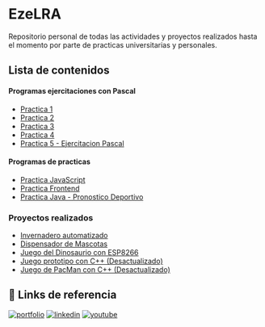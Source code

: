 # EzeLRA
 Repositorio personal de todas las actividades y proyectos realizados hasta el momento por parte de practicas universitarias y personales.

## Lista de contenidos
#### Programas ejercitaciones con Pascal
+ [Practica 1](https://github.com/EzeLRA/Practica-con-Pascal_1)
+ [Practica 2](https://github.com/EzeLRA/Practica-con-Pascal_2)
+ [Practica 3](https://github.com/EzeLRA/Practica_con_Pascal_3)
+ [Practica 4](https://github.com/EzeLRA/Practica_con_Pascal4)
+ [Practica 5 - Ejercitacion Pascal](https://github.com/EzeLRA/ejercitacion_Pascal)

#### Programas de practicas
+ [Practica JavaScript](https://github.com/EzeLRA/actividad_JavaScript)
+ [Practica Frontend](https://github.com/EzeLRA/practica_Frontend)
+ [Practica Java - Pronostico Deportivo](https://github.com/EzeLRA/pronostico_Deportivo)

### Proyectos realizados
+ [Invernadero automatizado](https://github.com/EzeLRA/automated_GreenHouse)
+ [Dispensador de Mascotas](https://github.com/EzeLRA/Food_dispenser)
+ [Juego del Dinosaurio con ESP8266](https://github.com/EzeLRA/dinosaurGame_ESP8266)
+ [Juego prototipo con C++ (Desactualizado)](https://github.com/EzeLRA/PrototypesGamesDev-Desactualizado-)
+ [Juego de PacMan con C++ (Desactualizado)](https://github.com/EzeLRA/PacManPrototype-Desactualizado-)

## 🔗 Links de referencia
[![portfolio](https://img.shields.io/badge/Portafolio-gray)](https://ezelra.github.io/portafolio_ELRA/)
[![linkedin](https://img.shields.io/badge/Linkden-blue)](https://www.linkedin.com/in/ezequiel-ramos-8705a7248/)
[![youtube](https://img.shields.io/badge/Youtube-red)](https://www.youtube.com/channel/UCf1gLwjL6owpPYezmdh1xJw)
